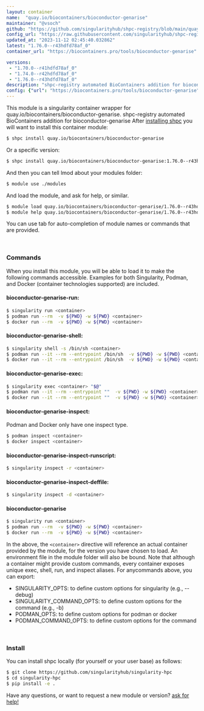```yaml
---
layout: container
name:  "quay.io/biocontainers/bioconductor-genarise"
maintainer: "@vsoch"
github: "https://github.com/singularityhub/shpc-registry/blob/main/quay.io/biocontainers/bioconductor-genarise/container.yaml"
config_url: "https://raw.githubusercontent.com/singularityhub/shpc-registry/main/quay.io/biocontainers/bioconductor-genarise/container.yaml"
updated_at: "2023-11-12 02:45:40.032862"
latest: "1.76.0--r43hdfd78af_0"
container_url: "https://biocontainers.pro/tools/bioconductor-genarise"

versions:
 - "1.70.0--r41hdfd78af_0"
 - "1.74.0--r42hdfd78af_0"
 - "1.76.0--r43hdfd78af_0"
description: "shpc-registry automated BioContainers addition for bioconductor-genarise"
config: {"url": "https://biocontainers.pro/tools/bioconductor-genarise", "maintainer": "@vsoch", "description": "shpc-registry automated BioContainers addition for bioconductor-genarise", "latest": {"1.76.0--r43hdfd78af_0": "sha256:11658199ab196414eaff827d7013c4562d421aad2619928f3b4b1254743e9f7c"}, "tags": {"1.70.0--r41hdfd78af_0": "sha256:8dad6c6dedae5d939d71efc9c152850ce5265a338c8893eeec81536333c456f7", "1.74.0--r42hdfd78af_0": "sha256:5d2fd7f04b75a772bb121b0a21ec25765c546448be97fc37cb9564c19dfffe8b", "1.76.0--r43hdfd78af_0": "sha256:11658199ab196414eaff827d7013c4562d421aad2619928f3b4b1254743e9f7c"}, "docker": "quay.io/biocontainers/bioconductor-genarise"}
---
```


This module is a singularity container wrapper for quay.io/biocontainers/bioconductor-genarise.
shpc-registry automated BioContainers addition for bioconductor-genarise
After [installing shpc](#install) you will want to install this container module:


```bash
$ shpc install quay.io/biocontainers/bioconductor-genarise
```

Or a specific version:

```bash
$ shpc install quay.io/biocontainers/bioconductor-genarise:1.76.0--r43hdfd78af_0
```

And then you can tell lmod about your modules folder:

```bash
$ module use ./modules
```

And load the module, and ask for help, or similar.

```bash
$ module load quay.io/biocontainers/bioconductor-genarise/1.76.0--r43hdfd78af_0
$ module help quay.io/biocontainers/bioconductor-genarise/1.76.0--r43hdfd78af_0
```

You can use tab for auto-completion of module names or commands that are provided.

<br>

### Commands

When you install this module, you will be able to load it to make the following commands accessible.
Examples for both Singularity, Podman, and Docker (container technologies supported) are included.

#### bioconductor-genarise-run:

```bash
$ singularity run <container>
$ podman run --rm  -v ${PWD} -w ${PWD} <container>
$ docker run --rm  -v ${PWD} -w ${PWD} <container>
```

#### bioconductor-genarise-shell:

```bash
$ singularity shell -s /bin/sh <container>
$ podman run --it --rm --entrypoint /bin/sh  -v ${PWD} -w ${PWD} <container>
$ docker run --it --rm --entrypoint /bin/sh  -v ${PWD} -w ${PWD} <container>
```

#### bioconductor-genarise-exec:

```bash
$ singularity exec <container> "$@"
$ podman run --it --rm --entrypoint ""  -v ${PWD} -w ${PWD} <container> "$@"
$ docker run --it --rm --entrypoint ""  -v ${PWD} -w ${PWD} <container> "$@"
```

#### bioconductor-genarise-inspect:

Podman and Docker only have one inspect type.

```bash
$ podman inspect <container>
$ docker inspect <container>
```

#### bioconductor-genarise-inspect-runscript:

```bash
$ singularity inspect -r <container>
```

#### bioconductor-genarise-inspect-deffile:

```bash
$ singularity inspect -d <container>
```



#### bioconductor-genarise

```bash
$ singularity run <container>
$ podman run --rm  -v ${PWD} -w ${PWD} <container>
$ docker run --rm  -v ${PWD} -w ${PWD} <container>
```


In the above, the `<container>` directive will reference an actual container provided
by the module, for the version you have chosen to load. An environment file in the
module folder will also be bound. Note that although a container
might provide custom commands, every container exposes unique exec, shell, run, and
inspect aliases. For anycommands above, you can export:

 - SINGULARITY_OPTS: to define custom options for singularity (e.g., --debug)
 - SINGULARITY_COMMAND_OPTS: to define custom options for the command (e.g., -b)
 - PODMAN_OPTS: to define custom options for podman or docker
 - PODMAN_COMMAND_OPTS: to define custom options for the command

<br>

### Install

You can install shpc locally (for yourself or your user base) as follows:

```bash
$ git clone https://github.com/singularityhub/singularity-hpc
$ cd singularity-hpc
$ pip install -e .
```

Have any questions, or want to request a new module or version? [ask for help!](https://github.com/singularityhub/singularity-hpc/issues)